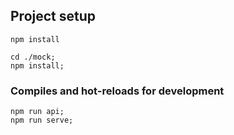 
## Project setup
```
npm install
```

```
cd ./mock;
npm install;
```

### Compiles and hot-reloads for development
```
npm run api;
npm run serve;
```
